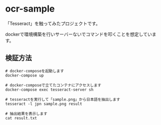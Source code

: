 # ocr-sample

「Tesseract」を触ってみたプロジェクトです。

dockerで環境構築を行いサーバーないでコマンドを叩くことを想定しています。

## 検証方法

```
# docker-composeを起動します
docker-compose up

# docker-composeで立てたコンテナにアクセスします
docker-compose exec tesseract-server sh

# tesseractを実行して「sample.png」から日本語を抽出します
tesseract -l jpn sample.png result

# 抽出結果を表示します
cat result.txt
```
